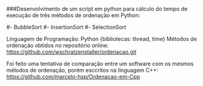 ###Desenvolvimento de um script em python para cálculo do tempo de execução de três métodos de ordenação em Python: 

#- BubbleSort
#- InsertionSort
#- SelectionSort

Linguagem de Programação: Python {bibliotecas: thread, time}
Métodos de ordenação obtidos no repositório online: https://github.com/wschratzenstaller/ordenacao.git

Foi feito uma tentativa de comparação entre um software com os mesmos métodos de ordenação, porém esccritos na linguagem C++: https://github.com/marcelo-hsp/Ordenacao-em-Cpp

